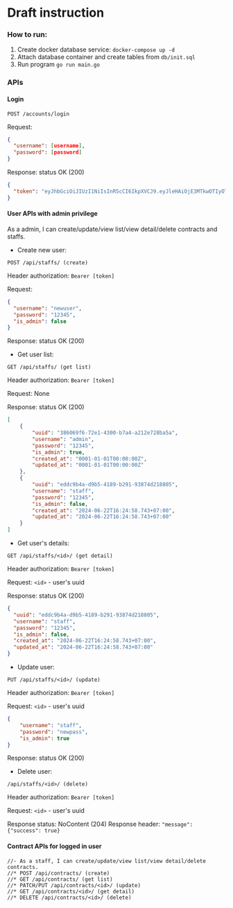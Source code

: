 # Draft instruction


### How to run:
1. Create docker database service: `docker-compose up -d`
2. Attach database container and create tables from `db/init.sql`
3. Run program `go run main.go`


### APIs

#### Login
```
POST /accounts/login
```
Request:
```json
{
  "username": [username],
  "password": [password]
}
```

Response: status OK (200)
```json
{
  "token": "eyJhbGciOiJIUzI1NiIsInR5cCI6IkpXVCJ9.eyJleHAiOjE3MTkwOTIyOTUsImlhdCI6MTcxOTA4ODY5NSwidXNlcm5hbWUiOiJhZG1pbiJ9.mTHMQS_OQC1pbKTMecN0FrIFMxgRnWZzfRBMOoMNVDs"
}
```


#### User APIs with admin privilege
As a admin, I can create/update/view list/view detail/delete contracts and staffs.

- Create new user:
```
POST /api/staffs/ (create)
```
Header authorization: `Bearer [token]`

Request:
```json
{
  "username": "newuser",
  "password": "12345",
  "is_admin": false
}
```

Response: status OK (200)

- Get user list:
```
GET /api/staffs/ (get list)
```
Header authorization: `Bearer [token]`

Request: None

Response: status OK (200)
```json
[
    {
        "uuid": "386069f6-72e1-4300-b7a4-a212e728ba5a",
        "username": "admin",
        "password": "12345",
        "is_admin": true,
        "created_at": "0001-01-01T00:00:00Z",
        "updated_at": "0001-01-01T00:00:00Z"
    },
    {
        "uuid": "eddc9b4a-d9b5-4189-b291-93874d218805",
        "username": "staff",
        "password": "12345",
        "is_admin": false,
        "created_at": "2024-06-22T16:24:58.743+07:00",
        "updated_at": "2024-06-22T16:24:58.743+07:00"
    }
]
```

- Get user's details:
```
GET /api/staffs/<id>/ (get detail)
```

Header authorization: `Bearer [token]`

Request: `<id>` - user's uuid

Response: status OK (200)
```json
{
  "uuid": "eddc9b4a-d9b5-4189-b291-93874d218805",
  "username": "staff",
  "password": "12345",
  "is_admin": false,
  "created_at": "2024-06-22T16:24:58.743+07:00",
  "updated_at": "2024-06-22T16:24:58.743+07:00"
}
```

- Update user:
```
PUT /api/staffs/<id>/ (update)
```

Header authorization: `Bearer [token]`

Request: `<id>` - user's uuid
```json
{
    "username": "staff",
    "password": "newpass",
    "is_admin": true
}
```

Response: status OK (200)

- Delete user:
```
/api/staffs/<id>/ (delete)
```
Header authorization: `Bearer [token]`

Request: `<id>` - user's uuid

Response status: NoContent (204)
Response header: `"message": {"success": true}`


#### Contract APIs for logged in user

	//- As a staff, I can create/update/view list/view detail/delete contracts.
	//* POST /api/contracts/ (create)
	//* GET /api/contracts/ (get list)
	//* PATCH/PUT /api/contracts/<id>/ (update)
	//* GET /api/contracts/<id>/ (get detail)
	//* DELETE /api/contracts/<id>/ (delete)
